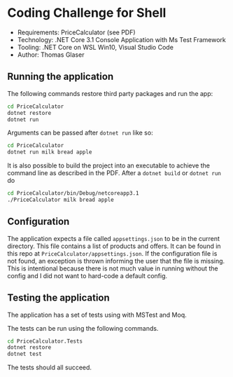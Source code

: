 # Coding Challenge for Shell

* Requirements: PriceCalculator (see PDF)
* Technology: .NET Core 3.1 Console Application with Ms Test Framework
* Tooling: .NET Core on WSL Win10, Visual Studio Code
* Author: Thomas Glaser

## Running the application

The following commands restore third party packages and run the app:

```bash
cd PriceCalculator
dotnet restore
dotnet run
```

Arguments can be passed after `dotnet run` like so:
```bash
cd PriceCalculator
dotnet run milk bread apple
```
It is also possible to build the project into an executable to achieve the command line as described in the PDF. After a `dotnet build` or `dotnet run` do
```bash
cd PriceCalculator/bin/Debug/netcoreapp3.1
./PriceCalculator milk bread apple
```

## Configuration
The application expects a file called `appsettings.json` to be in the current directory. This file contains a list of products and offers. It can be found in this repo at `PriceCalculator/appsettings.json`. If the configuration file is not found, an exception is thrown informing the user that the file is missing. This is intentional because there is not much value in running without the config and I did not want to hard-code a default config.

## Testing the application

The application has a set of tests using with MSTest and Moq.

The tests can be run using the following commands.

```bash
cd PriceCalculator.Tests
dotnet restore
dotnet test
```

The tests should all succeed.
